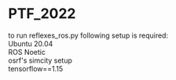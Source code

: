 # PTF_2022
<p>to run reflexes_ros.py following setup is required:<br>
Ubuntu 20.04<br>
ROS Noetic<br>
osrf's simcity setup<br>
tensorflow==1.15</p>
